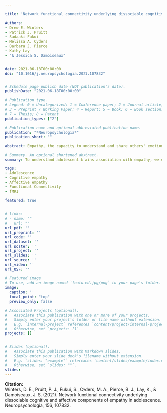 ```yaml
---

title: 'Network functional connectivity underlying dissociable cognitive and affective components of empathy in adolescence'

Authors: 
- Drew E. Winters
- Patrick J. Pruitt 
- Sadaaki Fukui
- Melissa A. Cyders 
- Barbara J. Pierce 
- Kathy Lay
- "& Jessica S. Damoiseaux"


date: 2021-06-18T00:00:00
doi: "10.1016/j.neuropsychologia.2021.107832"


# Schedule page publish date (NOT publication's date).
publishDate: "2021-06-18T00:00:00"

# Publication type.
# Legend: 0 = Uncategorized; 1 = Conference paper; 2 = Journal article;
# 3 = Preprint / Working Paper; 4 = Report; 5 = Book; 6 = Book section;
# 7 = Thesis; 8 = Patent
publication_types: ["2"]

# Publication name and optional abbreviated publication name.
publication: "*Neuropsychologia*"
publication_short: ""

abstract: Empathy, the capacity to understand and share others' emotions, can occur through cognitive and affective components. These components are different conceptually, behaviorally, and in the brain. Neuroimaging task-based research in adolescents and adults document that cognitive empathy associates with the default mode and frontoparietal networks, whereas regions of the salience network underlie affective empathy. However, cognitive empathy is slower to mature than affective empathy and the extant literature reveals considerable developmental differences between adolescent and adult brains within and between these three networks. We extend previous work by examining empathy's association with functional connectivity within and between these networks in adolescents. Participants (n = 84, aged 13–17; 46.4% female) underwent resting state fMRI and completed self-report measures (Interpersonal Reactivity Index) for empathy as part of a larger Nathan-Kline Institute study. Regression analyses revealed adolescents reporting higher cognitive empathy had higher within DMN connectivity. Post hoc analysis revealed cognitive empathy's association within DMN connectivity is independent of affective empathy or empathy in general; and this association is driven by positive pairwise connections between the bilateral angular gyri and medial prefrontal cortex. These results suggest introspective cognitive processes related to the DMN are specifically important for cognitive empathy in adolescence.

# Summary. An optional shortened abstract.
summary: To understand adolescent brains association with empathy, we examined network level functional connections in adolescent brains that associate with cognitive and affective empathy. 

tags:
- Adolescence
- Cognitive empathy
- Affective empathy
- Functional Connectivity
- fMRI

featured: true


# links:
# - name: ""
#   url: ""
url_pdf: ''
url_preprint: ''
url_code: ''
url_dataset: ''
url_poster: ''
url_project: ''
url_slides: ''
url_source: ''
url_video: ''
url_OSF: ''

# Featured image
# To use, add an image named `featured.jpg/png` to your page's folder. 
image:
  caption: ''
  focal_point: "top"
  preview_only: false

# Associated Projects (optional).
#   Associate this publication with one or more of your projects.
#   Simply enter your project's folder or file name without extension.
#   E.g. `internal-project` references `content/project/internal-project/index.md`.
#   Otherwise, set `projects: []`.
projects: []


# Slides (optional).
#   Associate this publication with Markdown slides.
#   Simply enter your slide deck's filename without extension.
#   E.g. `slides: "example"` references `content/slides/example/index.md`.
#   Otherwise, set `slides: ""`.
slides: 
---
```

**Citation:**  
Winters, D. E., Pruitt, P. J., Fukui, S., Cyders, M. A., Pierce, B. J., Lay, K., & Damoiseaux, J. S. (2021). Network functional connectivity underlying dissociable cognitive and affective components of empathy in adolescence. Neuropsychologia, 156, 107832.








